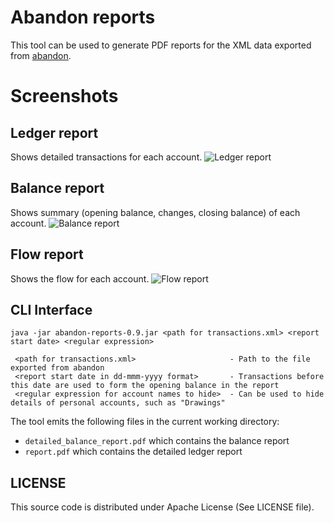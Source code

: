 # Abandon reports

This tool can be used to generate PDF reports for the XML data exported from [abandon](https://github.com/hrj/abandon).

# Screenshots

## Ledger report
Shows detailed transactions for each account.
![Ledger report](https://i.imgur.com/EXtvcjd.png)

## Balance report
Shows summary (opening balance, changes, closing balance) of each account.
![Balance report](https://i.imgur.com/FlPwvtx.png)

## Flow report
Shows the flow for each account.
![Flow report](https://i.imgur.com/G9flhod.png)


## CLI Interface

```
java -jar abandon-reports-0.9.jar <path for transactions.xml> <report start date> <regular expression>

 <path for transactions.xml>                     - Path to the file exported from abandon
 <report start date in dd-mmm-yyyy format>       - Transactions before this date are used to form the opening balance in the report
 <regular expression for account names to hide>  - Can be used to hide details of personal accounts, such as "Drawings"

```

The tool emits the following files in the current working directory: 
  * `detailed_balance_report.pdf` which contains the balance report
  * `report.pdf` which contains the detailed ledger report


## LICENSE

This source code is distributed under Apache License (See LICENSE file).
